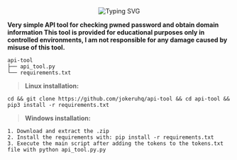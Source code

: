 <div align="center">
  <img src="https://readme-typing-svg.herokuapp.com?font=Fira+Code&size=25&duration=3000&pause=1000&color=F7F7F7&center=true&vCenter=true&width=435&lines=API+Tool" alt="Typing SVG" />
</div>

**Very simple API tool for checking pwned password and obtain domain information This tool is provided for educational purposes only in controlled environments, I am not responsible for any damage caused by misuse of this tool.**

```
api-tool
├── api_tool.py
└── requirements.txt
```

> **Linux installation:**

```
cd && git clone https://github.com/jokeruhq/api-tool && cd api-tool && pip3 install -r requirements.txt
```

> **Windows installation:**

```
1. Download and extract the .zip
2. Install the requirements with: pip install -r requirements.txt
3. Execute the main script after adding the tokens to the tokens.txt file with python api_tool.py.py
```

